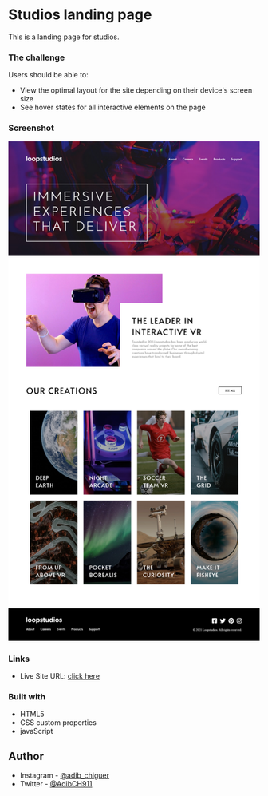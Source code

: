 # Studios landing page

This is a landing page for studios.

### The challenge

Users should be able to:

- View the optimal layout for the site depending on their device's screen size
- See hover states for all interactive elements on the page

### Screenshot

![](./screenShots/Screenshot.png)

### Links

- Live Site URL: [click here](https://adibchiguer.github.io/loopstudios-landing-page/)

### Built with

- HTML5
- CSS custom properties
- javaScript

## Author

- Instagram - [@adib_chiguer](https://www.instagram.com/adib_chiguer/)
- Twitter - [@AdibCH911](https://twitter.com/AdibCH911)

